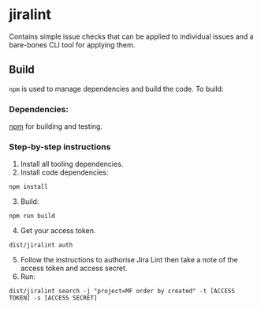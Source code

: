 # jiralint

Contains simple issue checks that can be applied to individual issues and a bare-bones CLI tool for applying them.

## Build

`npm` is used to manage dependencies and build the code. To build:
### Dependencies:

[npm](https://www.npmjs.com/get-npm) for building and testing.

### Step-by-step instructions

1. Install all tooling dependencies.
2. Install code dependencies:
```
npm install
```
3. Build:
```
npm run build
```
4. Get your access token.
```
dist/jiralint auth
```
5. Follow the instructions to authorise Jira Lint then take a note of the access token and access secret.
6. Run:
```
dist/jiralint search -j "project=MF order by created" -t [ACCESS TOKEN] -s [ACCESS SECRET]
```

